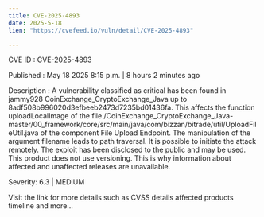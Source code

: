```yaml
---
title: CVE-2025-4893
date: 2025-5-18
lien: "https://cvefeed.io/vuln/detail/CVE-2025-4893"

---
```


CVE ID : CVE-2025-4893

Published :  May 18
2025
8:15 p.m. | 8 hours
2 minutes ago

Description : A vulnerability classified as critical has been found in jammy928 CoinExchange_CryptoExchange_Java up to 8adf508b996020d3efbeeb2473d7235bd01436fa. This affects the function uploadLocalImage of the file /CoinExchange_CryptoExchange_Java-master/00_framework/core/src/main/java/com/bizzan/bitrade/util/UploadFileUtil.java of the component File Upload Endpoint. The manipulation of the argument filename leads to path traversal. It is possible to initiate the attack remotely. The exploit has been disclosed to the public and may be used. This product does not use versioning. This is why information about affected and unaffected releases are unavailable.

Severity: 6.3 | MEDIUM

Visit the link for more details
such as CVSS details
affected products
timeline
and more...
